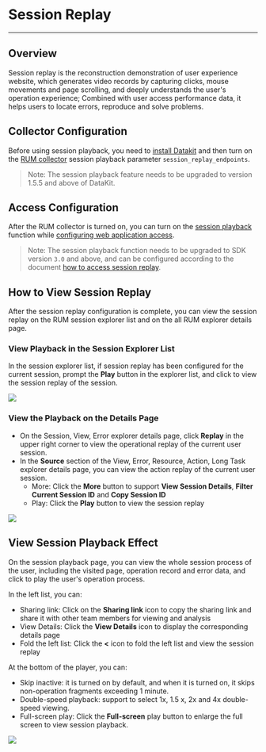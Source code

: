 # Session Replay
---

## Overview

Session replay is the reconstruction demonstration of user experience website, which generates video records by capturing clicks, mouse movements and page scrolling, and deeply understands the user's operation experience; Combined with user access performance data, it helps users to locate errors, reproduce and solve problems.

## Collector Configuration

Before using session playback, you need to [install Datakit](../../datakit/datakit-install.md) and then turn on the [RUM collector](../../datakit/rum.md) session playback parameter `session_replay_endpoints`.

> Note: The session playback feature needs to be upgraded to version 1.5.5 and above of DataKit.

## Access Configuration

After the RUM collector is turned on, you can turn on the [session playback](replay.md) function while [configuring web application access](../web/app-access.md).

> Note: The session playback function needs to be upgraded to SDK version `3.0` and above, and can be configured according to the document [how to access session replay](replay.md).

## How to View Session Replay

After the session replay configuration is complete, you can view the session replay on the RUM session explorer list and on the all RUM explorer details page.

### View Playback in the Session Explorer List

In the session explorer list, if session replay has been configured for the current session, prompt the **Play** button in the explorer list, and click to view the session replay of the session.

![](../img/16.session_replay_1.png)

### View the Playback on the Details Page

- On the Session, View, Error explorer details page, click **Replay** in the upper right corner to view the operational replay of the current user session.
- In the **Source** section of the View, Error, Resource, Action, Long Task explorer details page, you can view the action replay of the current user session.
    - More: Click the **More** button to support **View Session Details**, **Filter Current Session ID** and **Copy Session ID**
    - Play: Click the **Play** button to view the session replay

![](../img/16.session_replay_8.png)

## View Session Playback Effect

On the session playback page, you can view the whole session process of the user, including the visited page, operation record and error data, and click to play the user's operation process.

In the left list, you can:

- Sharing link: Click on the **Sharing link** icon to copy the sharing link and share it with other team members for viewing and analysis
- View Details: Click the **View Details** icon to display the corresponding details page
- Fold the left list: Click the **<** icon to fold the left list and view the session replay

At the bottom of the player, you can:

- Skip inactive: it is turned on by default, and when it is turned on, it skips non-operation fragments exceeding 1 minute.
- Double-speed playback: support to select 1x, 1.5 x, 2x and 4x double-speed viewing.
- Full-screen play: Click the **Full-screen** play button to enlarge the full screen to view session playback.

![](../img/16.session_replay_9.1.png)